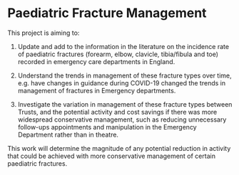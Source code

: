 # Paediatric Fracture Management

This project is aiming to:

1) Update and add to the information in the literature on the incidence rate of paediatric fractures (forearm, elbow, clavicle, tibia/fibula and toe) recorded in emergency care departments in England.

2) Understand the trends in management of these fracture types over time, e.g. have changes in guidance during COVID-19 changed the trends in management of fractures in Emergency departments.

3) Investigate the variation in management of these fracture types between Trusts, and the potential activity and cost savings if there was more widespread conservative management, such as reducing unnecessary follow-ups appointments and manipulation in the Emergency Department rather than in theatre. 


This work will determine the magnitude of any potential reduction in activity that could be achieved with more conservative management of certain paediatric fractures.


